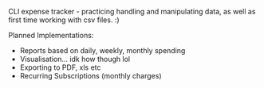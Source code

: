 CLI expense tracker - practicing handling and manipulating data, as well as first time working with csv files. :)

Planned Implementations:
- Reports based on daily, weekly, monthly spending
- Visualisation... idk how though lol
- Exporting to PDF, xls etc
- Recurring Subscriptions (monthly charges)
